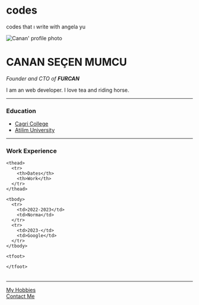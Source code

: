 # codes
codes that ı write with angela yu


<!DOCTYPE html>
<html lang="en" dir="ltr">

<head>
  <meta charset="utf-8">
  <title>Canan' Personal Site</title>
</head>

<body>
  <img src="https://hosting.photobucket.com/images/i/cano10/karakalem-gozluklu-topuz-sacli-bayan-cizimi-modified-modified.png" alt="Canan' profile photo">
  <h1>CANAN SEÇEN MUMCU</h1>
  <p><em>Founder and CTO of <strong>FURCAN</strong></em></p>
  <p>I am an web developer. I love tea and riding horse.</p>
  <hr>
  <h3>Education</h3>
  <ul>
    <li><a href="https://cagri.k12.tr">Cagri College</a></li>
    <li><a href="https://www.atilim.edu.tr/en">Atilim University</a></li>
  </ul>
  <hr>
  <h3>Work Experience</h3>
  <table>

    <thead>
      <tr>
        <th>Dates</th>
        <th>Work</th>
      </tr>
    </thead>

    <tbody>
      <tr>
        <td>2022-2023</td>
        <td>Norma</td>
      </tr>
      <tr>
        <td>2023-</td>
        <td>Google</td>
      </tr>
    </tbody>

    <tfoot>

    </tfoot>

  </table>
  <hr>

  <a href="hobbies.html">My Hobbies</a>
  <br>
  <a href="contact-me.html">Contact Me</a>
</body>

</html>
